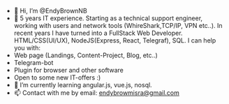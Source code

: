 - 👋 Hi, I’m @EndyBrownNB
- 👀 
5 years IT experience. Starting as a technical support engineer, working with users and network tools (WhireShark,TCP/IP, VPN etc..).
In recent years I have turned into a FullStack Web Developer.
HTML/CSS(UI/UX), NodeJS(Express, React, Telegraf), SQL.
I can help you with:
- Web page (Landings, Content-Project, Blog, etc..)
- Telegram-bot
- Plugin for browser and other software
- Open to some new IT-offers :)
- 🌱 I’m currently learning angular.js, vue.js, nosql.
- 📫 Contact with me by email: endybrowmisra@gmail.com

<!---
EndyBrownNB/EndyBrownNB is a ✨ special ✨ repository because its `README.md` (this file) appears on your GitHub profile.
You can click the Preview link to take a look at your changes.
--->
